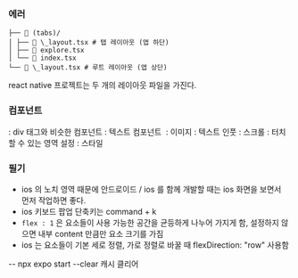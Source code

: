 ### 에러

```
├── 📁 (tabs)/
│ ├── 📄 \_layout.tsx # 탭 레이아웃 (앱 하단)
│ ├── 📄 explore.tsx
│ └── 📄 index.tsx
└── 📄 \_layout.tsx # 루트 레이아웃 (앱 상단)
```

react native 프로젝트는 두 개의 레이아웃 파일을 가진다.

### 컴포넌트

<View> : div 태그와 비슷한 컴포넌트
<Text> : 텍스트 컴포넌트
<Image> : 이미지
<TextInput> : 텍스트 인풋
<ScrollView> : 스크롤
<Pressable> : 터치할 수 있는 영역 설정
<StyleSheet> : 스타일

### 필기

- ios 의 노치 영역 때문에 안드로이드 / ios 를 함께 개발할 때는 ios 화면을 보면서 먼저 작업하면 좋다.
- ios 키보드 팝업 단축키는 command + k
- `flex : 1` 은 요소들이 사용 가능한 공간을 균등하게 나누어 가지게 함, 설정하지 않으면 내부 content 만큼만 요소 크기를 가짐
- ios 는 요소들이 기본 세로 정렬, 가로 정렬로 바꿀 때 flexDirection: "row" 사용함

--
npx expo start --clear 캐시 클리어
